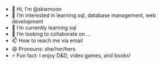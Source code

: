 - 👋 Hi, I’m @skwmoon
- 👀 I’m interested in learning sql, database management, web development
- 🌱 I’m currently learning sql
- 💞️ I’m looking to collaborate on ...
- 📫 How to reach me via email 
- 😄 Pronouns: she/her/hers
- ⚡ Fun fact: I enjoy D&D, video games, and books!

<!---
skwmoon/skwmoon is a ✨ special ✨ repository because its `README.md` (this file) appears on your GitHub profile.
You can click the Preview link to take a look at your changes.
--->
